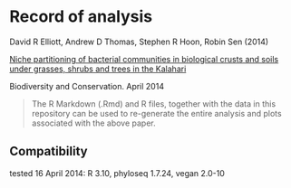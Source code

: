 # Record of analysis
David R Elliott, Andrew D Thomas, Stephen R Hoon, Robin Sen (2014)

[Niche partitioning of bacterial communities in biological crusts and soils under grasses, shrubs and trees in the Kalahari](http://dx.doi.org/10.1007/s10531-014-0684-8)

Biodiversity and Conservation. April 2014

>The R Markdown (.Rmd) and R files, together with the data in this repository can be used to re-generate the entire analysis and plots associated with the above paper. 

## Compatibility
tested 16 April 2014: R 3.10, phyloseq 1.7.24, vegan 2.0-10
